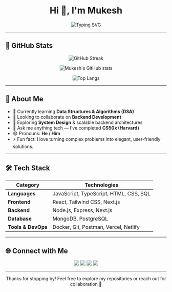 <!-- Animated Header -->
<h1 align="center">Hi 👋, I'm Mukesh</h1>
<p align="center">
  <a href="https://git.io/typing-svg">
    <img src="https://readme-typing-svg.herokuapp.com?font=Fira+Code&pause=1000&color=38BDF8&center=true&vCenter=true&width=435&lines=Full+Stack+Developer;AI+Enthusiast;Open+Source+Contributor;Tech+Explorer+%F0%9F%9A%80" alt="Typing SVG" />
  </a>
</p>

---

## 🧠 GitHub Stats

<p align="center">
  <img src="https://streak-stats.demolab.com?user=mukeshabhi&theme=tokyonight" alt="GitHub Streak" />
</p>

<p align="center">
  <img src="https://github-readme-stats.vercel.app/api?username=mukeshabhi&show_icons=true&theme=tokyonight" alt="Mukesh's GitHub stats" />
</p>

<p align="center">
  <img src="https://github-readme-stats.vercel.app/api/top-langs/?username=mukeshabhi&layout=compact&theme=tokyonight" alt="Top Langs" />
</p>

---

## 🧩 About Me

- 🌱 Currently learning **Data Structures & Algorithms (DSA)**
- 👯 Looking to collaborate on **Backend Development**
- 🤔 Exploring **System Design** & scalable backend architectures
- 💬 Ask me anything tech — I’ve completed **CS50x (Harvard)**
- 😄 Pronouns: **He / Him**
- ⚡ Fun fact: I love turning complex problems into elegant, user-friendly solutions.

---

## 🛠️ Tech Stack

| **Category** | **Technologies** |
|---------------|------------------|
| **Languages** | JavaScript, TypeScript, HTML, CSS, SQL |
| **Frontend**  | React, Tailwind CSS, Next.js |
| **Backend**   | Node.js, Express, Next.js |
| **Database**  | MongoDB, PostgreSQL |
| **Tools & DevOps** | Docker, Git, Postman, Vercel, Netlify |

---

## 🌐 Connect with Me

<p align="center">
  <a href="https://github.com/MukeshAbhi">
    <img src="https://img.shields.io/badge/GitHub-181717?style=for-the-badge&logo=github&logoColor=white" />
  </a>
  <a href="https://www.linkedin.com/in/mukeshpapanna">
    <img src="https://img.shields.io/badge/LinkedIn-0077B5?style=for-the-badge&logo=linkedin&logoColor=white" />
  </a>
  <a href="mailto:abhimukesh284@gmail.com">
    <img src="https://img.shields.io/badge/Email-D14836?style=for-the-badge&logo=gmail&logoColor=white" />
  </a>
  <a href="https://twitter.com/MukeshAbhi16">
    <img src="https://img.shields.io/badge/Twitter-1DA1F2?style=for-the-badge&logo=twitter&logoColor=white" />
  </a>
</p>

---

<p align="center">Thanks for stopping by! Feel free to explore my repositories or reach out for collaboration 🚀</p>
